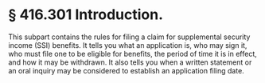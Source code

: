 # § 416.301   Introduction.

This subpart contains the rules for filing a claim for supplemental security income (SSI) benefits. It tells you what an application is, who may sign it, who must file one to be eligible for benefits, the period of time it is in effect, and how it may be withdrawn. It also tells you when a written statement or an oral inquiry may be considered to establish an application filing date.




